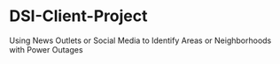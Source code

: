 # DSI-Client-Project
Using News Outlets or Social Media to Identify Areas or Neighborhoods with Power Outages
